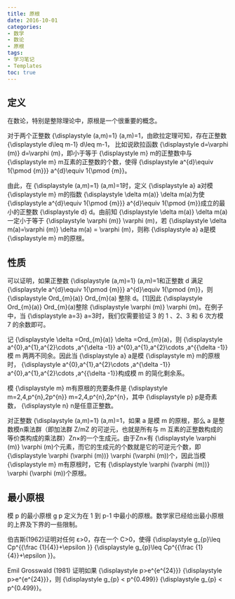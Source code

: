 ```yaml
---
title: 原根
date: 2016-10-01 
categories:
- 数学
- 数论
- 原根
tags:
- 学习笔记
- Templates
toc: true
---
```


## 定义

在数论，特别是整除理论中，原根是一个很重要的概念。

对于两个正整数 {\displaystyle (a,m)=1} (a,m)=1，由欧拉定理可知，存在正整数 {\displaystyle d\leq m-1} d\leq m-1， 比如说欧拉函数 {\displaystyle d=\varphi (m)} d=\varphi (m)，即小于等于 {\displaystyle m} m的正整数中与 {\displaystyle m} m互素的正整数的个数，使得 {\displaystyle a^{d}\equiv 1{\pmod {m}}} a^{d}\equiv 1{\pmod  {m}}。

由此，在 {\displaystyle (a,m)=1} (a,m)=1时，定义 {\displaystyle a} a对模 {\displaystyle m} m的指数 {\displaystyle \delta m(a)} \delta m(a)为使 {\displaystyle a^{d}\equiv 1{\pmod {m}}} a^{d}\equiv 1{\pmod  {m}}成立的最小的正整数 {\displaystyle d} d。由前知 {\displaystyle \delta m(a)}  \delta m(a) 一定小于等于 {\displaystyle \varphi (m)} \varphi (m)，若 {\displaystyle \delta m(a)=\varphi (m)} \delta m(a) = \varphi (m)，则称 {\displaystyle a} a是模 {\displaystyle m} m的原根。

## 性质

可以证明，如果正整数 {\displaystyle (a,m)=1} (a,m)=1和正整数 d 满足 {\displaystyle a^{d}\equiv 1{\pmod {m}}} a^{d}\equiv 1{\pmod  {m}}，则 {\displaystyle Ord_{m}(a)} Ord_{m}(a) 整除 d。[1]因此 {\displaystyle Ord_{m}(a)} Ord_{m}(a)整除 {\displaystyle \varphi (m)} \varphi (m)。在例子中，当 {\displaystyle a=3} a=3时，我们仅需要验证 3 的 1 、2、3 和 6 次方模 7 的余数即可。

记 {\displaystyle \delta =Ord_{m}(a)} \delta =Ord_{m}(a)，则 {\displaystyle a^{0},a^{1},a^{2}\cdots ,a^{\delta -1}} a^{0},a^{1},a^{2}\cdots ,a^{{\delta -1}}模 m 两两不同余。因此当 {\displaystyle a} a是模 {\displaystyle m} m的原根时， {\displaystyle a^{0},a^{1},a^{2}\cdots ,a^{\delta -1}} a^{0},a^{1},a^{2}\cdots ,a^{{\delta -1}}构成模 m 的简化剩余系。

模 {\displaystyle m} m有原根的充要条件是 {\displaystyle m=2,4,p^{n},2p^{n}} m=2,4,p^{n},2p^{n}，其中 {\displaystyle p} p是奇素数， {\displaystyle n} n是任意正整数。

对正整数 {\displaystyle (a,m)=1} (a,m)=1，如果 a 是模 m 的原根，那么 a 是整数模n乘法群（即加法群 Z/mZ 的可逆元，也就是所有与 m 互素的正整数构成的等价类构成的乘法群）Zn×的一个生成元。由于Zn×有 {\displaystyle \varphi (m)} \varphi (m)个元素，而它的生成元的个数就是它的可逆元个数，即 {\displaystyle \varphi (\varphi (m))} \varphi (\varphi (m))个，因此当模 {\displaystyle m} m有原根时，它有 {\displaystyle \varphi (\varphi (m))} \varphi (\varphi (m))个原根。

## 最小原根

模 p 的最小原根 g p 定义为在 1 到 p-1 中最小的原根。数学家已经给出最小原根的上界及下界的一些限制。

伯吉斯(1962)证明对任何 ε>0，存在一个 C>0，使得 {\displaystyle g_{p}\leq Cp^{{\frac {1}{4}}+\epsilon }} {\displaystyle g_{p}\leq Cp^{{\frac {1}{4}}+\epsilon }}。

Emil Grosswald (1981) 证明如果 {\displaystyle p>e^{e^{24}}} {\displaystyle p>e^{e^{24}}}，则 {\displaystyle g_{p} < p^{0.499}} {\displaystyle g_{p} < p^{0.499}}。